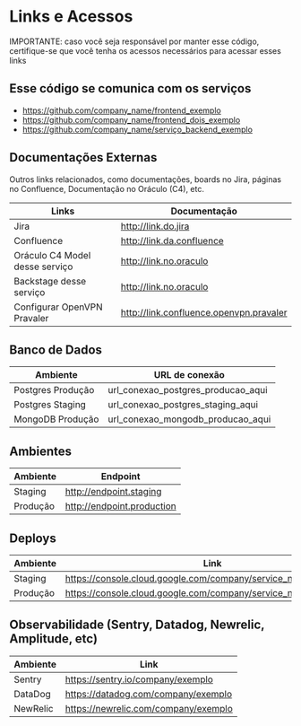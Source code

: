 # Links e Acessos

IMPORTANTE: caso você seja responsável por manter esse código, certifique-se que você tenha os acessos necessários para acessar esses links

## Esse código se comunica com os serviços

- <https://github.com/company_name/frontend_exemplo>
- <https://github.com/company_name/frontend_dois_exemplo>
- <https://github.com/company_name/serviço_backend_exemplo>

## Documentações Externas

Outros links relacionados, como documentações, boards no Jira, páginas no Confluence, Documentação no Oráculo (C4), etc.

|Links   | Documentação   |
|---|---|
|Jira   | <http://link.do.jira>  |
|Confluence   | <http://link.da.confluence>  |
|Oráculo C4 Model desse serviço   | <http://link.no.oraculo>  |
|Backstage desse serviço   | <http://link.no.oraculo>  |
|Configurar OpenVPN Pravaler   | <http://link.confluence.openvpn.pravaler>  |

## Banco de Dados

|Ambiente   | URL de conexão   |
|---|---|
|Postgres Produção  | url_conexao_postgres_producao_aqui   |
|Postgres Staging  | url_conexao_postgres_staging_aqui   |
|MongoDB Produção  | url_conexao_mongodb_producao_aqui   |

## Ambientes

|Ambiente   | Endpoint   |
|---|---|
|Staging   | <http://endpoint.staging>   |
|Produção   | <http://endpoint.production>  |

## Deploys

|Ambiente   | Link   |
|---|---|
|Staging   | <https://console.cloud.google.com/company/service_name/staging>   |
|Produção   | <https://console.cloud.google.com/company/service_name/production>  |

## Observabilidade (Sentry, Datadog, Newrelic, Amplitude, etc)

|Ambiente   | Link   |
|---|---|
|Sentry   | <https://sentry.io/company/exemplo>   |
|DataDog   | <https://datadog.com/company/exemplo>  |
|NewRelic   | <https://newrelic.com/company/exemplo>  |
